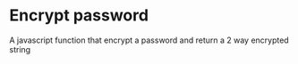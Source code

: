 # Encrypt password
A javascript function that encrypt a password and return a 2 way encrypted string